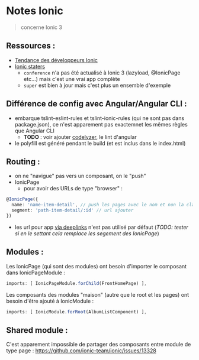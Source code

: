 Notes Ionic
===========

> concerne Ionic 3

Ressources :
------------

* [Tendance des développeurs Ionic](https://ionicframework.com/survey/2017)
* [Ionic staters](https://ionicframework.com/docs/cli/starters.html)
  * `conference` n'a pas été actualisé à Ionic 3 (lazyload, @IonicPage etc...) mais c'est une vrai app complète
  * `super` est bien à jour mais c'est plus un ensemble d'exemple
  
Différence de config avec Angular/Angular CLI  :
------------------------------------------------

* embarque tslint-eslint-rules et tslint-ionic-rules (qui ne sont pas dans package.json), ce n'est apparement pas exactemnet les mêmes règles que Angular CLI
  * __TODO__ : voir ajouter [codelyzer](https://github.com/mgechev/codelyzer), le lint d'angular
* le polyfill est généré pendant le build (et est inclus dans le index.html)

Routing :
---------

* on ne "navigue" pas vers un composant, on le "push"
* IonicPage
  * pour avoir des URLs de type "browser" :
````ts
@IonicPage({
  name: 'name-item-detail', // push les pages avec le nom et non la classe
  segment: 'path-item-detail/:id' // url ajouter
})
````
  * les url pour app [via deeplinks](https://ionicframework.com/docs/native/deeplinks/) n'est pas utilisé par défaut (_TODO: tester si en le settant cela remplace les segement des IonicPage_)

Modules :
---------

Les IonicPage (qui sont des modules) ont besoin d'importer le composant dans IonicPageModule :

````ts
imports: [ IonicPageModule.forChild(FrontHomePage) ],
````

Les composants des modules "maison" (autre que le root et les pages) ont besoin d'être ajouté à IonicModule :

````ts
imports: [ IonicModule.forRoot(AlbumListComponent) ],
````

Shared module :
---------------

C'est apparement impossible de partager des composants entre module de type page : https://github.com/ionic-team/ionic/issues/13328
